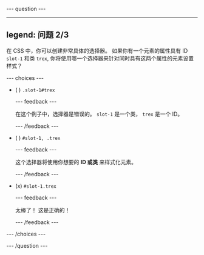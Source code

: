 \--- question ---

---

## legend: 问题 2/3

在 CSS 中，你可以创建非常具体的选择器。 如果你有一个元素的属性具有 ID `slot-1` 和类 `trex`, 你将使用哪一个选择器来针对同时具有这两个属性的元素设置样式？

\--- choices ---

- ( ) `.slot-1#trex`

  \--- feedback ---

  在这个例子中，选择器是错误的。 `slot-1` 是一个类， `trex` 是一个 ID。

  \--- /feedback ---

- ( ) `#slot-1, .trex`

  \--- feedback ---

  这个选择器将使用你想要的 **ID 或类** 来样式化元素。

  \--- /feedback ---

- (x) `#slot-1.trex`

  \--- feedback ---

  太棒了！ 这是正确的！

  \--- /feedback ---

\--- /choices ---

\--- /question ---
